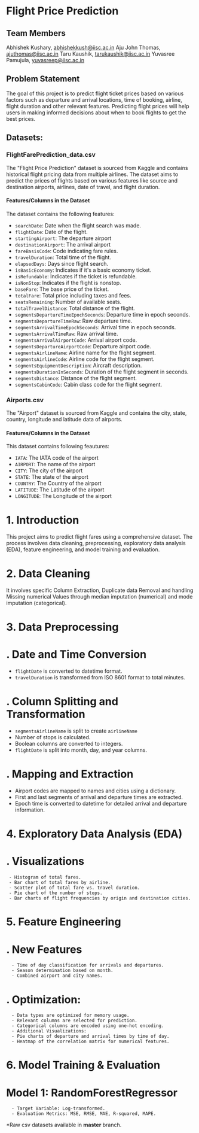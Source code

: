 # Flight Price Prediction

## Team Members
Abhishek Kushary, abhishekkush@iisc.ac.in​
Aju John Thomas, ajuthomas@iisc.ac.in​
Taru Kaushik, tarukaushik@iisc.ac.in​
Yuvasree Pamujula, yuvasreep@iisc.ac.in

## Problem Statement
The goal of this project is to predict flight ticket prices based on various factors such as departure and arrival locations, time of booking, airline, flight duration and other relevant features. Predicting flight prices will help users in making informed decisions about when to book flights to get the best prices.

## Datasets:

### FlightFarePrediction_data.csv
The "Flight Price Prediction" dataset is sourced from Kaggle and contains historical flight pricing data from multiple airlines. The dataset aims to predict the prices of flights based on various features like source and destination airports, airlines, date of travel, and flight duration.

#### Features/Columns in the Dataset
The dataset contains the following features:

- `searchDate`: Date when the flight search was made.
- `flightDate`: Date of the flight.
- `startingAirport`: The departure airport
- `destinationAirport`: The arrival airport
- `fareBasisCode`: Code indicating fare rules.
- `travelDuration`:  Total time of the flight.
- `elapsedDays`: Days since flight search.
- `isBasicEconomy`: Indicates if it's a basic economy ticket.
- `isRefundable`: Indicates if the ticket is refundable.
- `isNonStop`: Indicates if the flight is nonstop.
- `baseFare`: The base price of the ticket.
- `totalFare`: Total price including taxes and fees.
- `seatsRemaining`: Number of available seats.
- `totalTravelDistance`: Total distance of the flight.
- `segmentsDepartureTimeEpochSeconds`: Departure time in epoch seconds.
- `segmentsDepartureTimeRaw`: Raw departure time.
- `segmentsArrivalTimeEpochSeconds`: Arrival time in epoch seconds.
- `segmentsArrivalTimeRaw`: Raw arrival time.
- `segmentsArrivalAirportCode`: Arrival airport code.
- `segmentsDepartureAirportCode`: Departure airport code.
- `segmentsAirlineName`: Airline name for the flight segment.
- `segmentsAirlineCode`: Airline code for the flight segment.
- `segmentsEquipmentDescription`: Aircraft description.
- `segmentsDurationInSeconds`: Duration of the flight segment in seconds.
- `segmentsDistance`: Distance of the flight segment.
- `segmentsCabinCode`: Cabin class code for the flight segment.

### Airports.csv
The "Airport" dataset is sourced from Kaggle and contains the city, state, country, longitude and latitude data of airports.

#### Features/Columns in the Dataset
This dataset contains following feautures:
- `IATA`: The IATA code of the airport
- `AIRPORT`: The name of the airport
- `CITY`: The city of the airport
-  `STATE`: The state of the airport
- `COUNTRY`: The Country of the airport
- `LATITUDE`: The Latitude of the airport
- `LONGITUDE`: The Longitude of the airport

# 1. Introduction
This project aims to predict flight fares using a comprehensive dataset. The process involves data cleaning, preprocessing, exploratory data analysis (EDA), feature engineering, and model training and evaluation.

# 2. Data Cleaning
It involves specific Column Extraction, Duplicate data Removal and handling Missing numerical Values through median imputation (numerical) and mode imputation (categorical).

# 3. Data Preprocessing
  # . Date and Time Conversion
  - `flightDate` is converted to datetime format.
  - `travelDuration` is transformed from ISO 8601 format to total minutes.
 # . Column Splitting and Transformation
   - `segmentsAirlineName` is split to create `airlineName`
   - Number of stops is calculated.
   - Boolean columns are converted to integers.
   - `flightDate` is split into month, day, and year columns.
 # . Mapping and Extraction
   - Airport codes are mapped to names and cities using a dictionary.
   - First and last segments of arrival and departure times are extracted.
   - Epoch time is converted to datetime for detailed arrival and departure information.
# 4. Exploratory Data Analysis (EDA)
  # . Visualizations
     - Histogram of total fares.
     - Bar chart of total fares by airline.
     - Scatter plot of total fare vs. travel duration.
     - Pie chart of the number of stops.
     - Bar charts of flight frequencies by origin and destination cities.
# 5. Feature Engineering
  # . New Features
      - Time of day classification for arrivals and departures.
      - Season determination based on month.
      - Combined airport and city names.
  # . Optimization:
      - Data types are optimized for memory usage.
      - Relevant columns are selected for prediction.
      - Categorical columns are encoded using one-hot encoding.
      - Additional Visualizations:
      - Pie charts of departure and arrival times by time of day.
      - Heatmap of the correlation matrix for numerical features.
# 6. Model Training & Evaluation
# Model 1: RandomForestRegressor
      - Target Variable: Log-transformed.
      - Evaluation Metrics: MSE, RMSE, MAE, R-squared, MAPE.
      

      
     
    
 

*Raw csv datasets available in **master** branch.
